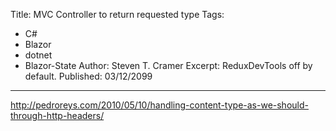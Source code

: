Title: MVC Controller to return requested type
Tags: 
  - C# 
  - Blazor 
  - dotnet 
  - Blazor-State
Author: Steven T. Cramer
Excerpt: ReduxDevTools off by default. 
Published: 03/12/2099
---

http://pedroreys.com/2010/05/10/handling-content-type-as-we-should-through-http-headers/

